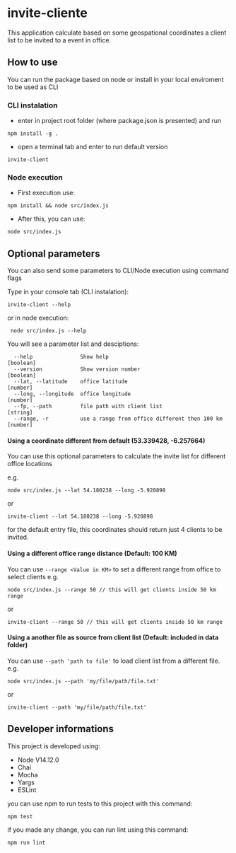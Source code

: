 # invite-cliente

This application calculate based on some geospational coordinates a client list to be invited to a event in office.

## How to use
You can run the package based on node or install in your local enviroment to be used as CLI

### CLI instalation
- enter in project root folder (where package.json is presented) and run
````
npm install -g .
````
- open a terminal tab and enter to run default version
````
invite-client
````

### Node execution

- First execution use:

`````
npm install && node src/index.js
`````

- After this, you can use:
````
node src/index.js
`````


## Optional parameters
You can also send some parameters to CLI/Node execution using command flags

Type in your console tab (CLI instalation):
````
invite-client --help
````

or in node execution:

`````
 node src/index.js --help
 `````


You will see a parameter list and desciptions:

`````
  --help               Show help                                       [boolean]
  --version            Show version number                             [boolean]
  --lat, --latitude    office latitude                                  [number]
  --long, --longitude  office longitude                                 [number]
  --fp, --path         file path with client list                       [string]
  --range, -r          use a range from office different then 100 km    [number]
  `````

#### Using a coordinate different from default (53.339428, -6.257664)
You can use this optional parameters to calculate the invite list for different office locations

e.g.

`````
node src/index.js --lat 54.180238 --long -5.920898
``````

or 

`````
invite-client --lat 54.180238 --long -5.920898
``````

for the default entry file, this coordinates should return just 4 clients to be invited. 

#### Using a different office range distance (Default: 100 KM)
You can use `--range <Value in KM>` to set a different range from office to select clients
e.g.
`````
node src/index.js --range 50 // this will get clients inside 50 km range
``````

or 

`````
invite-client --range 50 // this will get clients inside 50 km range
``````

#### Using a another file as source from client list (Default: included in data folder)
You can use `--path 'path to file'` to load client list from a different file.
e.g.
`````
node src/index.js --path 'my/file/path/file.txt'
``````

or 

`````
invite-client --path 'my/file/path/file.txt'
``````

## Developer informations

This project is developed using:
- Node V14.12.0
- Chai
- Mocha
- Yargs
- ESLint

you can use npm to run tests to this project with this command:

`````
npm test
``````

if you made any change, you can run lint using this command:

`````
npm run lint
``````

